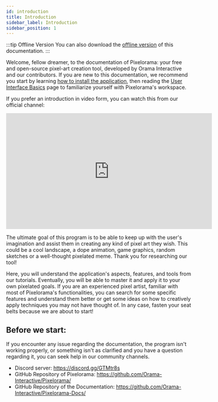 ```yaml
---
id: introduction
title: Introduction
sidebar_label: Introduction
sidebar_position: 1
---
```


:::tip Offline Version
You can also download the [offline version](https://nightly.link/Orama-Interactive/Pixelorama-Docs/workflows/generatePDF/master/Pixelorama%20Documentation.zip) of this documentation.
:::

Welcome, fellow dreamer, to the documentation of Pixelorama: your free and open-source pixel-art creation tool, developed by Orama Interactive and our contributors. If you are new to this documentation, we recommend you start by learning [how to install the application](user_manual/installation), then reading the [User Interface Basics](user_manual/user_interface/user_interface_basics) page to familiarize yourself with Pixelorama's workspace.

If you prefer an introduction in video form, you can watch this from our official channel:
<iframe width="560" height="315" src="https://www.youtube.com/embed/6srsqLhGhKk" title="YouTube video player" frameborder="0" allow="accelerometer; autoplay; clipboard-write; encrypted-media; gyroscope; picture-in-picture; web-share" allowfullscreen></iframe>

The ultimate goal of this program is to be able to keep up with the user's imagination and assist them in creating any kind of pixel art they wish. This could be a cool landscape, a dope animation, game graphics, random sketches or a well-thought pixelated meme. Thank you for researching our tool!

Here, you will understand the application's aspects, features, and tools from our tutorials. Eventually, you will be able to master it and apply it to your own pixelated goals. If you are an experienced pixel artist, familiar with most of Pixelorama's functionalities, you can search for some specific features and understand them better or get some ideas on how to creatively apply techniques you may not have thought of. In any case, fasten your seat belts because we are about to start!

## Before we start:
If you encounter any issue regarding the documentation, the program isn't working properly, or something isn't as clarified and you have a question regarding it, you can seek help in our community channels.

- Discord server: https://discord.gg/GTMtr8s
- GitHub Repository of Pixelorama: https://github.com/Orama-Interactive/Pixelorama/
- GitHub Repository of the Documentation: https://github.com/Orama-Interactive/Pixelorama-Docs/
